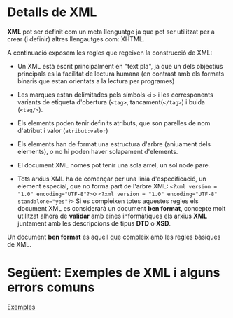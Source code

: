 # Detalls de XML
**XML** pot ser definit com un meta llenguatge ja que pot ser utilitzat per a crear (i definir) altres llengautges com: XHTML.

A continuació exposem les regles que regeixen la construcció de XML:

* Un XML està escrit principalment en "text pla", ja que un dels objectius principals es la facilitat de lectura humana (en contrast amb els formats binaris que estan orientats a la lectura per programes)

* Les marques estan delimitades pels símbols `<`i `>` i les corresponents variants de etiqueta d'obertura (`<tag>`, tancament(`</tag>`) i buida (`<tag/>`).

* Els elements poden tenir definits atributs, que son parelles de nom d'atribut i valor (`atribut:valor`)

* Els elements han de format una estructura d'arbre (aniuament dels elements), o no hi poden haver solapament d'elements.

* El document XML només pot tenir una sola arrel, un sol node pare.

* Tots arxius XML ha de començar per una linia d'especificació, un element especial, que no forma part de l'arbre XML: `<?xml version = "1.0" encoding="UTF-8"?>`o `<?xml version = "1.0" encoding="UTF-8" standalone="yes"?>`
Si es compleixen totes aquestes regles els document XML es considerarà un document **ben format**, concepte molt utilitzat alhora de **validar** amb eines informàtiques els arxius **XML** juntament amb les descripcions de tipus **DTD** o **XSD**.

Un document **ben format** és aquell que compleix amb les regles bàsiques de XML.

# Següent: Exemples de XML i alguns errors comuns
[Exemples](https://github.com/jvidal86/M4.XML/wiki/_new)